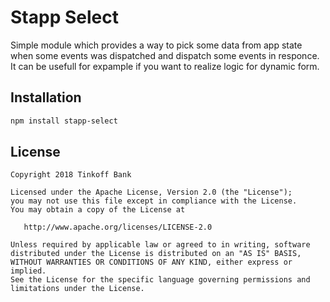 # Stapp Select

Simple module which provides a way to pick some data from app state when some events was dispatched and dispatch some events in responce.
It can be usefull for expample if you want to realize logic for dynamic form.

## Installation
```bash
npm install stapp-select
```

## License

```
Copyright 2018 Tinkoff Bank

Licensed under the Apache License, Version 2.0 (the "License");
you may not use this file except in compliance with the License.
You may obtain a copy of the License at

   http://www.apache.org/licenses/LICENSE-2.0

Unless required by applicable law or agreed to in writing, software
distributed under the License is distributed on an "AS IS" BASIS,
WITHOUT WARRANTIES OR CONDITIONS OF ANY KIND, either express or implied.
See the License for the specific language governing permissions and
limitations under the License.
```
